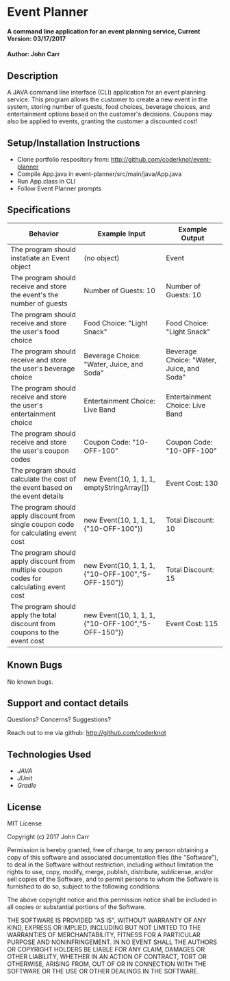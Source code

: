 # Event Planner

#### A command line application for an event planning service, Current Version: 03/17/2017

#### Author: John Carr

## Description
A JAVA command line interface (CLI) application for an event planning service. This program allows the customer to create a new event in the system, storing number of guests, food choices, beverage choices, and entertainment options based on the customer's decisions. Coupons may also be applied to events, granting the customer a discounted cost!

## Setup/Installation Instructions

* Clone portfolio respository from:
<http://github.com/coderknot/event-planner>
* Compile App.java in event-planner/src/main/java/App.java
* Run App.class in CLI
* Follow Event Planner prompts

## Specifications

| Behavior | Example Input | Example Output |
|----------|---------------|----------------|
|The program should instatiate an Event object | (no object) | Event |
|The program should receive and store the event's the number of guests | Number of Guests: 10 | Number of Guests: 10 |
|The program should receive and store the user's food choice | Food Choice: "Light Snack" | Food Choice: "Light Snack" |
|The program should receive and store the user's beverage choice | Beverage Choice: "Water, Juice, and Soda" | Beverage Choice: "Water, Juice, and Soda" |
|The program should receive and store the user's entertainment choice | Entertainment Choice: Live Band | Entertainment Choice: Live Band |
|The program should receive and store the user's coupon codes | Coupon Code: "10-OFF-100" | Coupon Code: "10-OFF-100" |
|The program should calculate the cost of the event based on the event details | new Event(10, 1, 1, 1, emptyStringArray[]) | Event Cost: 130 |
|The program should apply discount from single coupon code for calculating event cost | new Event(10, 1, 1, 1, {"10-OFF-100"}) | Total Discount: 10 |
|The program should apply discount from multiple coupon codes for calculating event cost | new Event(10, 1, 1, 1, {"10-OFF-100","5-OFF-150"}) | Total Discount: 15 |
|The program should apply the total discount from coupons to the event cost | new Event(10, 1, 1, 1, {"10-OFF-100","5-OFF-150"}) | Event Cost: 115 |

## Known Bugs
No known bugs.

## Support and contact details
Questions? Concerns? Suggestions?

Reach out to me via github:
<http://github.com/coderknot>

## Technologies Used
* _JAVA_
* _JUnit_
* _Gradle_

## License

MIT License

Copyright (c) 2017 John Carr

Permission is hereby granted, free of charge, to any person obtaining a copy
of this software and associated documentation files (the "Software"), to deal
in the Software without restriction, including without limitation the rights
to use, copy, modify, merge, publish, distribute, sublicense, and/or sell
copies of the Software, and to permit persons to whom the Software is
furnished to do so, subject to the following conditions:

The above copyright notice and this permission notice shall be included in all
copies or substantial portions of the Software.

THE SOFTWARE IS PROVIDED "AS IS", WITHOUT WARRANTY OF ANY KIND, EXPRESS OR
IMPLIED, INCLUDING BUT NOT LIMITED TO THE WARRANTIES OF MERCHANTABILITY,
FITNESS FOR A PARTICULAR PURPOSE AND NONINFRINGEMENT. IN NO EVENT SHALL THE
AUTHORS OR COPYRIGHT HOLDERS BE LIABLE FOR ANY CLAIM, DAMAGES OR OTHER
LIABILITY, WHETHER IN AN ACTION OF CONTRACT, TORT OR OTHERWISE, ARISING FROM,
OUT OF OR IN CONNECTION WITH THE SOFTWARE OR THE USE OR OTHER DEALINGS IN THE
SOFTWARE.
